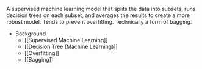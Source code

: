 A supervised machine learning model that splits the data into subsets, runs decision trees on each subset, and averages the results to create a more robust model. Tends to prevent overfitting. Technically a form of bagging.

- Background
	- [[Supervised Machine Learning]]
	- [[Decision Tree (Machine Learning)]]
	- [[Overfitting]]
	- [[Bagging]]